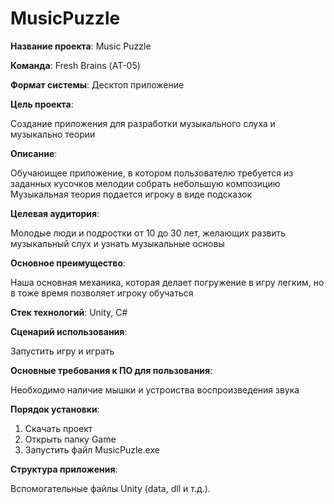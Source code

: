 # MusicPuzzle

**Название проекта**: Music Puzzle

**Команда**: Fresh Brains (АТ-05)

**Формат системы**: Десктоп приложение 

**Цель проекта**:

Создание приложения для разработки музыкального слуха и музыкально теории

**Описание**:

Обучаюищее приложение, в котором пользователю требуется из заданных кусочков мелодии собрать небольшую композицию
Музыкальная теория подается игроку в виде подсказок

**Целевая аудитория**:

Молодые люди и подростки от 10 до 30 лет, желающих развить музыкальный слух и узнать музыкальные основы

**Основное преимущество**:

Наша основная механика, которая делает погружение в игру легким, но в тоже время позволяет игроку обучаться

**Стек технологий**: Unity, C#

**Сценарий использования**:

Запустить игру и играть

**Основные требования к ПО для пользования**:

Необходимо наличие мышки и устроиства воспроизведения звука

**Порядок установки**:

1) Скачать проект
2) Открыть папку Game
3) Запустить файл MusicPuzle.exe

**Структура приложения**:

Вспомогательные файлы Unity (data, dll и т.д.).
